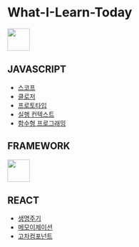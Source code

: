 # What-I-Learn-Today
 

<img src="https://miro.medium.com/v2/resize:fit:720/format:webp/1*f5NxsWhcLjKe4GYjw74adg.png"  width="50"/>

## JAVASCRIPT

- [스코프](javascript/scope.md)
- [클로저](javascript/closure.md)
- [프로토타입](javascript/prototype.md)
- [실행 컨텍스트](javascript/execution_context.md)
- [함수형 프로그래밍]()
 
  

## FRAMEWORK

<img src="https://upload.wikimedia.org/wikipedia/commons/thumb/a/a7/React-icon.svg/1200px-React-icon.svg.png"  width="50" /> 

## REACT
- [생명주기](react/life_cycle.md)
- [메모이제이션](react/memoization.md)
- [고차컴포넌트](react/higher_order_component.md)  
  
 
   
 
 

